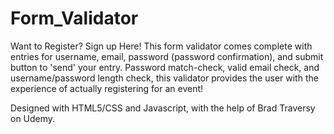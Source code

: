 # Form_Validator
Want to Register? Sign up Here!
This form validator comes complete with entries for username, email, password (password confirmation), and submit button to 'send' your entry. Password match-check, valid email check, and username/password length check, this validator provides the user with the experience of actually registering for an event!




Designed with HTML5/CSS and Javascript, with the help of Brad Traversy on Udemy.
